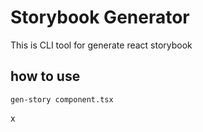 # Storybook Generator

This is CLI tool for generate react storybook

## how to use

```
gen-story component.tsx
```

x
